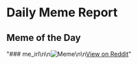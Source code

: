 # Daily Meme Report

## Meme of the Day
"### me_irl\n\n![Meme](https://i.redd.it/bno7wk2uynoe1.png)\n\n[View on Reddit](https://redd.it/1jb4xut)"
